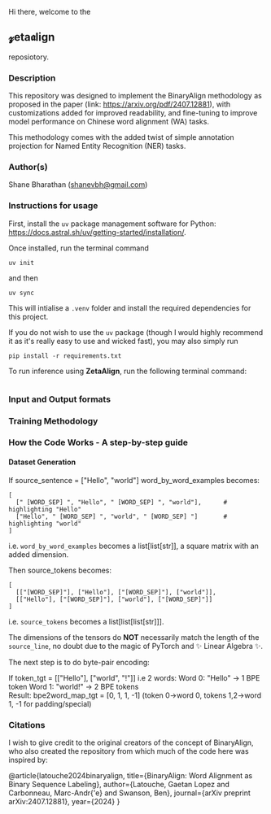 Hi there, welcome to the 
## 𝔃eta𝖆lign
reposiotory.

### Description
This repository was designed to implement the BinaryAlign methodology as proposed in the paper (link: https://arxiv.org/pdf/2407.12881), with customizations added for improved readability, and fine-tuning to improve model performance on Chinese word alignment (WA) tasks.

This methodology comes with the added twist of simple annotation projection for Named Entity Recognition (NER) tasks. 

### Author(s)
Shane Bharathan (shanevbh@gmail.com)

### Instructions for usage
First, install the `uv` package management software for Python: https://docs.astral.sh/uv/getting-started/installation/.

Once installed, run the terminal command
```
uv init
```
and then 
```
uv sync
``` 
This will intialise a `.venv` folder and install the required dependencies for this project.

If you do not wish to use the `uv` package (though I would highly recommend it as it's really easy to use and wicked fast), you may also simply run 
```
pip install -r requirements.txt
```

To run inference using **ZetaAlign**, run the following terminal command: 
```

```

### Input and Output formats

### Training Methodology
 
### How the Code Works - A step-by-step guide

#### Dataset Generation
If source_sentence = ["Hello", "world"]
word_by_word_examples becomes:
```
[
  [" [WORD_SEP] ", "Hello", " [WORD_SEP] ", "world"],      # highlighting "Hello"
  ["Hello", " [WORD_SEP] ", "world", " [WORD_SEP] "]       # highlighting "world"
]
```
i.e. `word_by_word_examples` becomes a list[list[str]], a square matrix with an added dimension.

Then source_tokens becomes:
```\
[
  [["[WORD_SEP]"], ["Hello"], ["[WORD_SEP]"], ["world"]],
  [["Hello"], ["[WORD_SEP]"], ["world"], ["[WORD_SEP]"]]
]
```
i.e. `source_tokens` becomes a list[list[list[str]]].

The dimensions of the tensors do **NOT** necessarily match the length of the `source_line`, no doubt due to the magic of PyTorch and ✨ Linear Algebra ✨.

The next step is to do byte-pair encoding:

If token_tgt = [["Hello"], ["world", "!"]] i.e 2 words:
Word 0: "Hello" → 1 BPE token
Word 1: "world!" → 2 BPE tokens  
Result: bpe2word_map_tgt = [0, 1, 1, -1]
        (token 0→word 0, tokens 1,2→word 1, -1 for padding/special)


### Citations
I wish to give credit to the original creators of the concept of BinaryAlign, who also created the repository from which much of the code here was inspired by:

@article{latouche2024binaryalign,
  title={BinaryAlign: Word Alignment as Binary Sequence Labeling},
  author={Latouche, Gaetan Lopez and Carbonneau, Marc-Andr{\'e} and Swanson, Ben},
  journal={arXiv preprint arXiv:2407.12881},
  year={2024}
}
